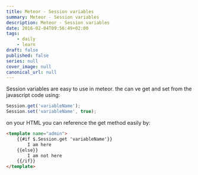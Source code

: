 ```yaml
---
title: Meteor - Session variables
summary: Meteor - Session variables
description: Meteor - Session variables
date: 2016-02-04T09:56:49+02:00
tags: 
    - daily
    - learn
draft: false
published: false
series: null
cover_image: null
canonical_url: null
---
```


Session variables are easy to use in meteor. the can ve get and set from the javascript code using:

```javascript
Session.get('variableName');
Session.set('variableName', true);
```

on your HTML you can reference the get method easily by:
```HTML
<template name="admin">
    {{#if $.Session.get 'variableName'}}
        I am here
    {{else}}
        I am not here
    {{/if}}
</template>
```
